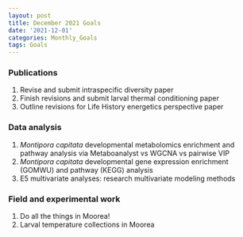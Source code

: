 ```yaml
---
layout: post
title: December 2021 Goals
date: '2021-12-01'
categories: Monthly_Goals
tags: Goals
---
```

### Publications 
1. Revise and submit intraspecific diversity paper   
2. Finish revisions and submit larval thermal conditioning paper  
3. Outline revisions for Life History energetics perspective paper  

### Data analysis    
1. *Montipora capitata* developmental metabolomics enrichment and pathway analysis via Metaboanalyst vs WGCNA vs pairwise VIP
2. *Montipora capitata* developmental gene expression enrichment (GOMWU) and pathway (KEGG) analysis
3. E5 multivariate analyses: research multivariate modeling methods  

### Field and experimental work  
1. Do all the things in Moorea! 
2. Larval temperature collections in Moorea
 